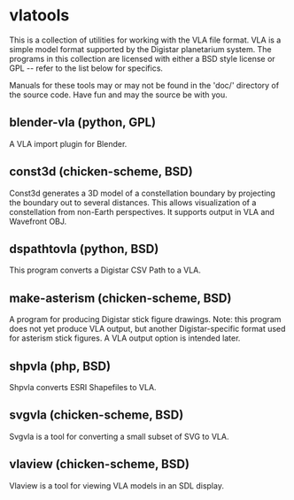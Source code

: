 
# vlatools

This is a collection of utilities for working with the VLA file format.
VLA is a simple model format supported by the Digistar planetarium system.
The programs in this collection are licensed with either a BSD style
license or GPL -- refer to the list below for specifics.

Manuals for these tools may or may not be found in the 'doc/' directory of
the source code.  Have fun and may the source be with you.

## blender-vla (python, GPL)

A VLA import plugin for Blender.

## const3d (chicken-scheme, BSD)

Const3d generates a 3D model of a constellation boundary by projecting the
boundary out to several distances.  This allows visualization of a
constellation from non-Earth perspectives.  It supports output in VLA and
Wavefront OBJ.

## dspathtovla (python, BSD)

This program converts a Digistar CSV Path to a VLA.

## make-asterism (chicken-scheme, BSD)

A program for producing Digistar stick figure drawings.  Note: this
program does not yet produce VLA output, but another Digistar-specific
format used for asterism stick figures.  A VLA output option is intended
later.

## shpvla (php, BSD)

Shpvla converts ESRI Shapefiles to VLA.

## svgvla (chicken-scheme, BSD)

Svgvla is a tool for converting a small subset of SVG to VLA.

## vlaview (chicken-scheme, BSD)

Vlaview is a tool for viewing VLA models in an SDL display.
